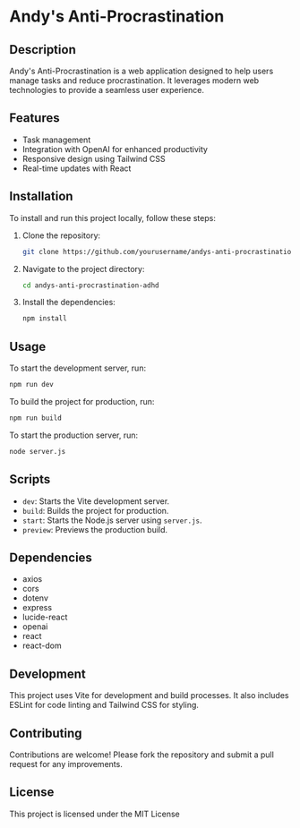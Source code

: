 # Andy's Anti-Procrastination 

## Description

Andy's Anti-Procrastination is a web application designed to help users manage tasks and reduce procrastination. It leverages modern web technologies to provide a seamless user experience.

## Features

- Task management
- Integration with OpenAI for enhanced productivity
- Responsive design using Tailwind CSS
- Real-time updates with React

## Installation

To install and run this project locally, follow these steps:

1. Clone the repository:
   ```bash
   git clone https://github.com/yourusername/andys-anti-procrastination-adhd.git
   ```
2. Navigate to the project directory:
   ```bash
   cd andys-anti-procrastination-adhd
   ```
3. Install the dependencies:
   ```bash
   npm install
   ```

## Usage

To start the development server, run:
```bash
npm run dev
```

To build the project for production, run:
```bash
npm run build
```

To start the production server, run:
```bash
node server.js
```

## Scripts

- `dev`: Starts the Vite development server.
- `build`: Builds the project for production.
- `start`: Starts the Node.js server using `server.js`.
- `preview`: Previews the production build.

## Dependencies

- axios
- cors
- dotenv
- express
- lucide-react
- openai
- react
- react-dom

## Development

This project uses Vite for development and build processes. It also includes ESLint for code linting and Tailwind CSS for styling.

## Contributing

Contributions are welcome! Please fork the repository and submit a pull request for any improvements.

## License

This project is licensed under the MIT License
